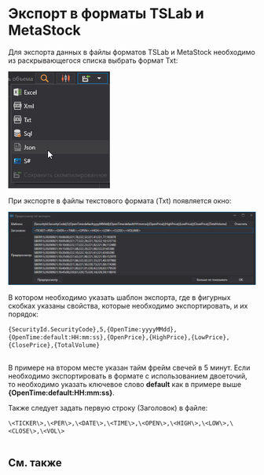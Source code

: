 # Экспорт в форматы TSLab и MetaStock

Для экспорта данных в файлы форматов TSLab и MetaStock необходимо из раскрывающегося списка выбрать формат Txt:

![hydra export](../images/hydra_export.png)

При экспорте в файлы текстового формата (Txt) появляется окно: 

![hydra export TSLab Meta Stock 2](../images/hydra_export_TSLab_MetaStock_2.png)

В котором необходимо указать шаблон экспорта, где в фигурных скобках указаны свойства, которые необходимо экспортировать, и их порядок: 

```none
{SecurityId.SecurityCode},5,{OpenTime:yyyyMMdd},{OpenTime:default:HH:mm:ss},{OpenPrice},{HighPrice},{LowPrice},{ClosePrice},{TotalVolume}
	  				
```

В примере на втором месте указан тайм фрейм свечей в 5 минут. Если необходимо экспортировать в формате с использованием двоеточий, то необходимо указать ключевое слово **default** как в примере выше **{OpenTime:default:HH:mm:ss}**. 

Также следует задать первую строку (Заголовок) в файле: 

```none
\<TICKER\>,\<PER\>,\<DATE\>,\<TIME\>,\<OPEN\>,\<HIGH\>,\<LOW\>,\<CLOSE\>,\<VOL\>
	  				
```

## См. также

